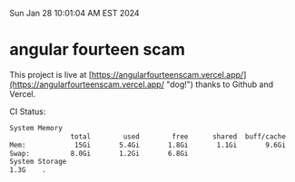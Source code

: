 Sun Jan 28 10:01:04 AM EST 2024

# angular fourteen scam


This project is live at [https://angularfourteenscam.vercel.app/](https://angularfourteenscam.vercel.app/ "dog!") thanks to Github and Vercel.

CI Status: 

```bash
System Memory
               total        used        free      shared  buff/cache   available
Mem:            15Gi       5.4Gi       1.8Gi       1.1Gi       9.6Gi       9.9Gi
Swap:          8.0Gi       1.2Gi       6.8Gi
System Storage
1.3G	.
